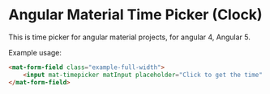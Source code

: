 # Angular Material Time Picker (Clock)
This is time picker for angular material projects, for angular 4, Angular 5.

Example usage:

```html
<mat-form-field class="example-full-width">
    <input mat-timepicker matInput placeholder="Click to get the time" value="0:0">
</mat-form-field>
``` 